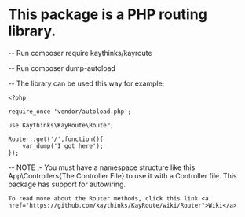 # This package is a PHP routing library.

-- Run composer require kaythinks/kayroute

-- Run composer dump-autoload

-- The library can be used this way for example;

    <?php

	require_once 'vendor/autoload.php';

	use Kaythinks\KayRoute\Router;

	Router::get('/',function(){
	    var_dump('I got here');
    });

-- NOTE :- You must have a namespace structure like this App\Controllers\{The Controller File} to use it with a Controller file. This package has support for autowiring.

	To read more about the Router methods, click this link <a href="https://github.com/kaythinks/KayRoute/wiki/Router">Wiki</a>